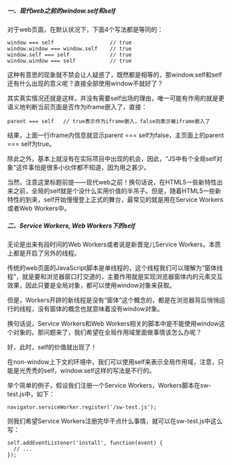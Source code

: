 ##### 一、现代web之前的window.self和self
对于web页面，在默认状况下，下面4个写法都是等同的：
```
window === self                  // true
window.window === window.self    // true
window.self === self             // true
window.window === self           // true
```
这种有意思的现象就不禁会让人疑惑了，既然都是相等的，那window.self和self还有什么出现的意义呢？直接全部使用window不就好了？

其实真实情况还就是这样，并没有需要self出场的理由，唯一可能有作用的就是更语义地判断当前页面是否作为iframe嵌入了，直接：
```
parent === self   // true表示作为iframe嵌入，false则表示被iframe嵌入了
```
结果，上面一行iframe内信息就显示parent === self为false，主页面上的parent === self为true。

除此之外，基本上就没有在实际项目中出现的机会，因此，“JS中有个全局self对象”这件事怕是很多小伙伴都不知道，因为用之甚少。

当然，注意这里标题前提——现代web之前！换句话说，在HTML5一些新特性出来之前，全局的self就是个没什么实用价值的半吊子。但是，随着HTML5一些新特性的到来，self开始慢慢登上正式的舞台，最常见的就是用在Service Workers或者Web Workers中。

##### 二、Service Workers, Web Workers下的self
无论是出来有段时间的Web Workers或者说是新晋宠儿Service Workers，本质上都是开启了另外的线程。

传统的web页面的JavaScript脚本是单线程的，这个线程我们可以理解为“窗体线程”，就是要和浏览器窗口打交道的，主要作用就是实现浏览器窗体内的元素交互效果，因此只要是全局对象，都可以使用window对象来获取。

但是，Workers开辟的新线程是没有“窗体”这个概念的，都是在浏览器背后悄悄运行的线程，没有窗体的概念也就意味着没有window对象。

换句话说，Service Workers和Web Workers相关的脚本中是不能使用window这个对象的。那问题来了，我们希望在全局作用域里面做事情该怎么办呢？

好，此时，self的价值就出现了！

在non-window上下文的环境中，我们可以使用self来表示全局作用域，注意，只能是光秃秃的self，window.self这样的写法是不行的。

举个简单的例子，假设我们注册一个Service Workers，Workers脚本在sw-test.js中，如下：
```
navigator.serviceWorker.register('/sw-test.js');
```
则我们希望Service Workers注册完毕干点什么事情，就可以在sw-test.js中这么写：
```
self.addEventListener('install', function(event) {
  // ...
});
```